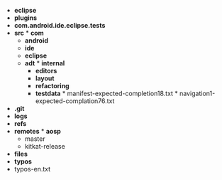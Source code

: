 * **eclipse**
 * **plugins**
  * **com.android.ide.eclipse.tests**
   * **src**
    * **com**
     * **android**
      * **ide**
       * **eclipse**
        * **adt**
         * **internal**
          * **editors**
           * **layout**
            * **refactoring**
             * **testdata**
              * manifest-expected-completion18.txt
              * navigation1-expected-complation76.txt
* **.git**
 * **logs**
  * **refs**
   * **remotes**
    * **aosp**
     * master
     * kitkat-release
* **files**
 * **typos**
  * typos-en.txt
